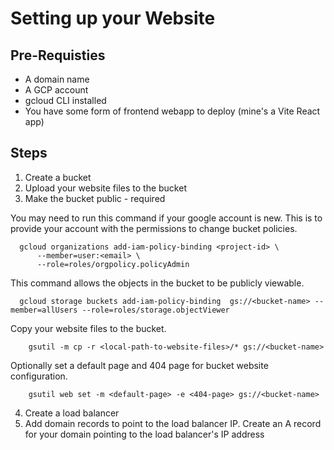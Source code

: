 # Setting up your Website

## Pre-Requisties
- A domain name
- A GCP account
- gcloud CLI installed
- You have some form of frontend webapp to deploy (mine's a Vite React app)

## Steps
1. Create a bucket
2. Upload your website files to the bucket
3. Make the bucket public - required

You may need to run this command if your google account is new. 
This is to provide your account with the permissions to change bucket policies. 
```shell
  gcloud organizations add-iam-policy-binding <project-id> \
      --member=user:<email> \
      --role=roles/orgpolicy.policyAdmin
```

This command allows the objects in the bucket to be publicly viewable.
```shell
  gcloud storage buckets add-iam-policy-binding  gs://<bucket-name> --member=allUsers --role=roles/storage.objectViewer
```

Copy your website files to the bucket.
```shell
    gsutil -m cp -r <local-path-to-website-files>/* gs://<bucket-name>
```

Optionally set a default page and 404 page for bucket website configuration.
```shell
    gsutil web set -m <default-page> -e <404-page> gs://<bucket-name>
```

4. Create a load balancer
5. Add domain records to point to the load balancer IP. Create an A record for your domain pointing to the load balancer's IP address